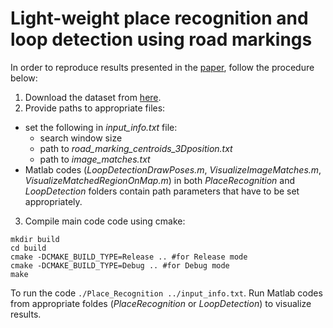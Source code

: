 # Light-weight place recognition and loop detection using road markings

In order to reproduce results presented in the [paper](), follow the procedure below:
1. Download the dataset from [here](http://rcv.kaist.ac.kr/place_recognition_loop_detection_dataset/PlaceRecognition&LoopDetectionData.zip).
2. Provide paths to appropriate files:
* set the following in *input_info.txt* file:
  - search window size
  - path to *road_marking_centroids_3Dposition.txt*
  - path to *image_matches.txt*
* Matlab codes (*LoopDetectionDrawPoses.m*, *VisualizeImageMatches.m*, *VisualizeMatchedRegionOnMap.m*) in both *PlaceRecognition* and *LoopDetection* folders contain path parameters that have to be set appropriately.

3. Compile main code code using cmake:
```
mkdir build
cd build
cmake -DCMAKE_BUILD_TYPE=Release .. #for Release mode
cmake -DCMAKE_BUILD_TYPE=Debug .. #for Debug mode
make
```
To run the code ``` ./Place_Recognition ../input_info.txt ```.
Run Matlab codes from appropriate foldes (*PlaceRecognition* or *LoopDetection*) to visualize results.
